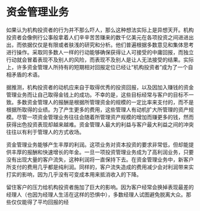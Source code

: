 # 资金管理业务

如果认为机构投资者的行为并不那么吓人，那么这种想法实际上是异想天开。机构投资者会像例行公事般拿着人们辛辛苦苦赚来的数千亿美元在各项投资之间进进出出，而依据仅仅是有限或者肤浅的研究和分析。他们普遍根据多数意见和集体思考进行操作。采取同多数人一样的行动能够确保获得让人可接受的中庸回报，而独立行动就会冒着表现不及别人的风险，而表现不及别人是让人无法接受的结果。实际上，许多资金管理人所持有的短期相对回报定位已经让“机构投资者”成为了一个自相矛盾的术语。

据推测，机构投资者的动机应来自于取得优秀的投资回报，以及因加入赚钱的资金管理业务而让自己取得金钱上的成功。不幸的是，这些目标经常与客户的目标不一致。多数资金管理人的报酬是根据所管理资金的规模的一定比率来支付的，而不是根据所取得的业绩。为了产生更多的费用，这些管理人有动机扩大所管理的资产规模。尽管一项资金管理业务往往会随着所管理资产规模的增加而赚更多的钱，然而获得出色投资表现却越来越难。资金管理人最大的利益与客户最大利益之间的冲突往往以有利于管理人的方式收场。

资金管理业务能够产生丰厚的利润。这项业务对资本投资的要求非常低，但却能提供丰厚的报酬和快速增长的年金。一旦一项投资管理业务成为了高利润业务，只要没有出现大量的客户流失，这种利润将一直保持下去。在资金管理业务中，新客户所支付的费用几乎都是纯利润。同样的，客户流失造成的费用减少会对利润带来实打实的影响，因为几乎没有可变成本用来抵消收入的下降。

留住客户的压力给机构投资者施加了巨大的影响。因为客户经常会换掉表现最差的经理人（也因为经理人生活在这样的恐惧中），多数经理人试图避免脱离大众。那些仅仅能得了平均回报的经
